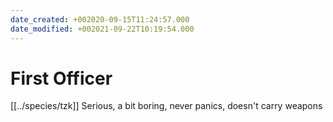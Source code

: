 ```yaml
---
date_created: +002020-09-15T11:24:57.000
date_modified: +002021-09-22T10:19:54.000
---
```


# First Officer

[[../species/tzk]] Serious, a bit boring, never panics, doesn't carry weapons

